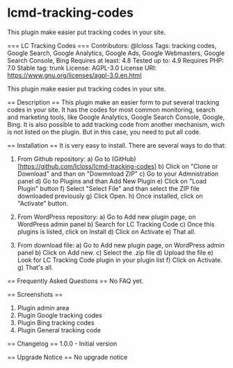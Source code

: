 # lcmd-tracking-codes
This plugin make easier put tracking codes in your site.

=== LC Tracking Codes ===
Contributors: @lcloss
Tags: tracking codes, Google Search, Google Analytics, Google Ads, Google Webmasters, Google Search Console, Bing
Requires at least: 4.8
Tested up to: 4.9
Requires PHP: 7.0
Stable tag: trunk
License: AGPL-3.0
License URI: https://www.gnu.org/licenses/agpl-3.0.en.html

This plugin make easier put tracking codes in your site.

== Description ==
This plugin make an easier form to put several tracking codes in your site.
It has the codes for most common monitoring, search and marketing tools, like Google Analytics, Google Search Console, Google, Bing. 
It is also possible to add tracking code from another mechanism, wich is not listed on the plugin. But in this case, you need to put all code.

== Installation ==
It is very easy to install. There are several ways to do that:
1. From Github repository:
a) Go to (GitHub)[https://github.com/lcloss/lcmd-tracking-codes]
b) Click on "Clone or Download" and than on "Dowmnload ZIP"
c) Go to your Admnistration panel
d) Go to Plugins and than Add New Plugin
e) Click on "Load Plugin" button
f) Select "Select File" and than select the ZIP file downloaded previously
g) Click Open. 
h) Once installed, click on "Activate" button.

2. From WordPress repository:
a) Go to Add new plugin page, on WordPress admin panel
b) Search for LC Tracking Code
c) Once this plugins is listed, click on Install
d) Click on Activate
e) That all.

3. From download file:
a) Go to Add new plugin page, on WordPress admin panel
b) Click on Add new.
c) Select the .zip file
d) Upload the file
e) Look for LC Tracking Code plugin in your plugin list
f) Click on Activate.
g) That\'s all.

== Frequently Asked Questions ==
No FAQ yet.

== Screenshots ==
1. Plugin admin area
2. Plugin Google tracking codes
3. Plugin Bing tracking codes
4. Plugin General tracking code

== Changelog ==
1.0.0 - Initial version

== Upgrade Notice ==
No upgrade notice